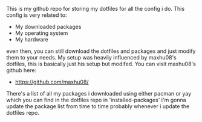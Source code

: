 This is my github repo for storing my dotfiles for all the config i do. This config is very related to:
- My downloaded packages
- My operating system
- My hardware

even then, you can still download the dotfiles and packages and just modify them to your needs.
My setup was heavily influenced by maxhu08's dotfiles, this is basically just his setup but modifed.
You can visit maxhu08's github here:
- https://github.com/maxhu08/

There's a list of all my packages i downloaded using either pacman or yay which you can find in the dotfiles repo in 'installed-packages'
i'm gonna update the package list from time to time probably whenever i update the dotfiles repo.
